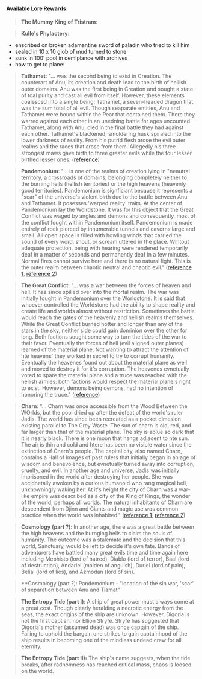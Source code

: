 #### Available Lore Rewards

> **The Mummy King of Tristram**:  

> **Kulle's Phylactery**:
- enscribed on broken adamantine sword of paladin who tried to kill him
- sealed in 10 x 10 glob of mud turned to stone
- sunk in 100' pool in demiplance with archives
- how to get to plane:

> **Tathamet**:  "... was the second being to exist in Creation.  The counterart of Anu, its creation and death lead to the birth of hellish outer domains.  Anu was the first being in Creation and sought a state of toal purity and cast all evil from itself.  However, these elements coalesced into a single being:  Tathamet, a seven-headed dragon that was the sum total of all evil.  Though seaparate entities, Anu and Tathamet were bound within the Pear that contained them.  There they warred against each other in an unedning battle for ages uncounted.  Tathamet, along with Anu, died in the final battle they had against each other.  Tathamet's blackened, smoldering husk spiraled into the lower darkness of reality.  From his putrid flesh arose the evil outer realms and the races that arose from them.  Allegedly his three strongest maws gave birth to three greater evils while the four lesser birthed lesser ones.  ([reference](http://diablo.wikia.com/wiki/Tathamet))

> **Pandemonium**:  "... is one of the realms of creation lying in "neautral territory, a crossroads of domains, belonging completely neither to the burning hells (hellish territories) or the high heavens (heavenly good territories).  Pandemonium is signficiant because it represents a "scar" of the universe's violent birth due to the battle between Anu and Tathamet.  It posesses 'warped reality' traits.  At the center of Pandemonium lay the Wolrdstone.  It was for this object that the Great Conflict was waged by angles and demons and consequently, most of the conflict fought within Pandemonium itself.  Pandemonium is made entirely of rock pierced by innumerable tunnels and caverns large and small.  All open space is filled with howling winds that carried the sound of every word, shout, or scream uttered in the place.  Wihtout adequate protection, being with hearing were rendered temporarily deaf in a matter of seconds and permanently deaf in a few minutes.  Normal fires cannot survive here and there is no natural light.  This is the outer realm between chaotic neutral and chaotic evil."  ([reference 1](http://diablo.wikia.com/wiki/Pandemonium), [reference 2](http://forgottenrealms.wikia.com/wiki/Pandemonium))

> **The Great Conflict**:  "... was a war between the forces of heaven and hell.  It has since spilled over into the mortal realm.  The war was initially fought in Pandemonium over the Worldstone.  It is said that whoever controlled the Worldstone had the ability to shape reality and create life and worlds almost without restriction.  Sometimes the battle would reach the gates of the heavenly and hellish realms themselves.  While the Great Conflict burned hotter and longer than any of the stars in the sky, neither side could gain dominion over the other for long.  Both factions sought some way to turn the tides of the war to their favor.  Eventually the forces of hell (evil aligned outer planes) learned of the material plane.  Not wanting to attract the attention of hte heavens' they worked in secret to try to corrupt humanity.  Eventually the heavenes found out about the material plane as well and moved to destroy it for it's corruption.  The heavenes evnetually voted to spare the material plane and a truce was reached with the hellish armies:  both factions would respect the material plane's right to exist.  However, demons being demons, had no intention of honoring the truce." ([reference](http://diablo.wikia.com/wiki/Great_Conflict))

> **Charn**:  "... Charn was once accessible from the Wood Between the WOrlds, but the pool dried up after the defeat of the world's ruler Jadis.  The world has since been recreated as a pocket dimesion existing parallel to The Grey Waste.  The sun of charn is old, red, and far larger than that of the material plane.  The sky is ablue so dark that it is nearly black.  There is one moon that hangs adjacent to hte sun.  The air is thin and cold and htere has been no visible water since the extinction of Charn's people.  The capital city, also named Charn, contains a Hall of Images of past rulers that initially began in an age of wisdom and benevolence, but evnetually turned away into corruption, cruelty, and evil.  In another age and universe, Jadis was initially imprisoned in the world after destroying her people.  She was accidnetally awoken by a curious humanoid who rang magical bell, unknowningly waking her.  At it's height the city of Charn was a war-like empire was described as a city of the King of Kings, the wonder of the world, perhaps all worlds.  The natural inhabitants of Charn are descendent from Djinn and Giants and magic use was common practice when the world was inhabited." ([reference 1](http://narnia.wikia.com/wiki/Charn_(world)), [reference 2](http://narnia.wikia.com/wiki/Charn_(city)))

> **Cosmology (part ?)**:  In another age, there was a great battle between the high heavens and the burnging hells to claim the souls of humanity.  The outcome was a stalemate and the decision that this world, Sanctuary, would be left to decide it's own fate.  Bands of adventurers have battled many great evils time and time again here including Mephisto (lord of hatred), Diablo (lord of terror), Baal (lord of destruction), Andariel (maiden of anguish), Duriel (lord of pain), Belial (lord of lies), and Azmodan (lord of sin).

> **Cosmology (part ?):  Pandemonium - "location of the sin war, 'scar' of separation between Anu and Tiamat"

> **The Entropy Tide (part I)**:  A ship of great power must always come at a great cost.  Though clearly heralding a necrotic energy from the seas, the exact origins of the ship are unknown.  However, Digoria is not the first captian, nor Ellion Stryfe.  Stryfe has suggested that Digoria's mother (assumed dead) was once captain of the ship.  Failing to uphold the bargain one strikes to gain captainhood of the ship results in becoming one of the mindless undead crew for all eternity.

> **The Entropy Tide (part II):**  The ship's name suggests, when the tide breaks, after radnomness has reached critical mass, chaos is loosed on the world.  

>